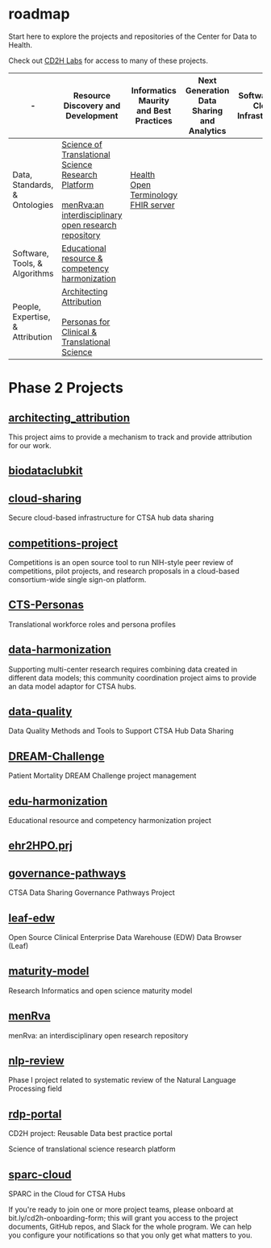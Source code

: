 # roadmap
Start here to explore the projects and repositories of the Center for Data to Health.

Check out [CD2H Labs](http://labs.cd2h.org) for access to many of these projects.

| - | Resource Discovery and Development | Informatics Maurity and Best Practices | Next Generation Data Sharing and Analytics | Software and Cloud Infrastructure
-----|------|-----------|------------|-----------
Data, Standards, & Ontologies| [Science of Translational Science Research Platform](https://github.com/data2health/scits-platform)<br><br> [menRva:an interdisciplinary open research repository](https://github.com/data2health/menRva) | [Health Open Terminology FHIR server](https://github.com/HOT-FHIR) | |
Software, Tools, & Algorithms|[Educational resource & competency harmonization](https://github.com/data2health/edu-harmonization)
People, Expertise, & Attribution |[Architecting Attribution](https://github.com/data2health/architecting_attribution)<br><br>[Personas for Clinical & Translational Science](https://github.com/data2health/CTS-Personas)|||



# Phase 2 Projects
## [architecting_attribution](https://github.com/data2health/architecting_attribution)
This project aims to provide a mechanism to track and provide attribution for our work.
## [biodataclubkit](https://github.com/data2health/biodataclubkit)

## [cloud-sharing](https://github.com/data2health/cloud-sharing)
Secure cloud-based infrastructure for CTSA hub data sharing
## [competitions-project](https://github.com/data2health/competitions-project)
Competitions is an open source tool to run NIH-style peer review of competitions, pilot projects, and research proposals in a cloud-based consortium-wide single sign-on platform.
## [CTS-Personas](https://github.com/data2health/CTS-Personas)
Translational workforce roles and persona profiles
## [data-harmonization](https://github.com/data2health/data-harmonization)
Supporting multi-center research requires combining data created in different data models; this community coordination project aims to provide an data model adaptor for CTSA hubs.
## [data-quality](https://github.com/data2health/data-quality)
Data Quality Methods and Tools to Support CTSA Hub Data Sharing
## [DREAM-Challenge](https://github.com/data2health/DREAM-Challenge)
Patient Mortality DREAM Challenge project management
## [edu-harmonization](https://github.com/data2health/edu-harmonization)
Educational resource and competency harmonization project
## [ehr2HPO.prj](https://github.com/data2health/ehr2HPO.prj)

## [governance-pathways](https://github.com/data2health/governance-pathways)
CTSA Data Sharing Governance Pathways Project
## [leaf-edw](https://github.com/data2health/leaf-edw)
Open Source Clinical Enterprise Data Warehouse (EDW) Data Browser (Leaf)
## [maturity-model](https://github.com/data2health/maturity-model)
Research Informatics and open science maturity model
## [menRva](https://github.com/data2health/menRva)
menRva: an interdisciplinary open research repository
## [nlp-review](https://github.com/data2health/nlp-review)
Phase I project related to systematic review of the Natural Language Processing field
## [rdp-portal](https://github.com/data2health/rdp-portal)
CD2H project: Reusable Data best practice portal

Science of translational science research platform
## [sparc-cloud](https://github.com/data2health/sparc-cloud)
SPARC in the Cloud for CTSA Hubs

If you're ready to join one or more project teams, please onboard at bit.ly/cd2h-onboarding-form; this will grant you access to the project documents, GitHub repos, and Slack for the whole program. We can help you configure your notifications so that you only get what matters to you.
